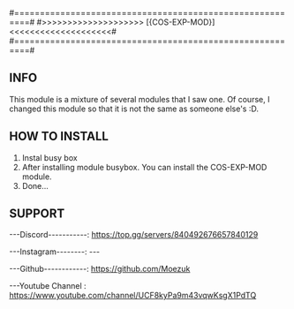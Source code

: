 #=========================================================#
#>>>>>>>>>>>>>>>>>>>> [{COS-EXP-MOD}] <<<<<<<<<<<<<<<<<<<<#
#=========================================================#


## INFO
This module is a mixture of several modules that I saw one. Of course, I changed this module so that it is not the same as someone else's :D.

## HOW TO INSTALL
1. Instal busy box 
2. After installing module busybox. You can install the COS-EXP-MOD module.
3. Done...

## SUPPORT
---Discord-----------: https://top.gg/servers/840492676657840129

---Instagram--------: ---

---Github------------: https://github.com/Moezuk

---Youtube Channel : https://www.youtube.com/channel/UCF8kyPa9m43vqwKsgX1PdTQ

